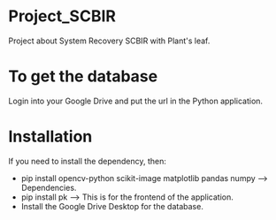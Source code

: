 # Project_SCBIR
Project about System Recovery SCBIR with Plant's leaf.

# To get the database
Login into your Google Drive and put the url in the Python application.

# Installation
If you need to install the dependency, then:
- pip install opencv-python scikit-image matplotlib pandas numpy --> Dependencies.
- pip install pk  --> This is for the frontend of the application.
- Install the Google Drive Desktop for the database.
